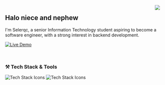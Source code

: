 <img align="right" src="https://visitor-badge.laobi.icu/badge?page_id=selerqc.selerqc" />
<h2>Halo niece and nephew</h2>

  <p>I'm Selerqc, a senior Information Technology student aspiring to become a software engineer, with a strong interest in backend development.</p>

[![Live Demo](https://img.shields.io/badge/selerqc-portfolio-green?style=for-the-badge&logo=netlify)](https://selerqc.netlify.app/)

  <br>
  <h3>⚒️ Tech Stack & Tools</h3>
<div   align="left">
  <img src="https://skillicons.dev/icons?i=nodejs,express,mongodb,javascript,mysql,postgres,firebase,supabase,vercel" alt="Tech Stack Icons" />
  <img src="https://skillicons.dev/icons?i=docker,kubernetes,bash,nestjs,postman,git,prisma,sequelize,redis" alt="Tech Stack Icons" />
</div>



